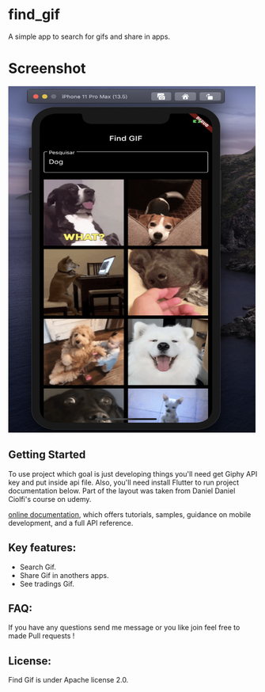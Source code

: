 # find_gif

A simple app to search for gifs and share in apps.

# Screenshot

<img src="/screenshot/main.png" width = "500" height="700px"/>

## Getting Started

To use project which goal is just developing things you'll need get Giphy API key and put inside api file.
Also, you'll need install Flutter to run project documentation below. Part of the layout was taken from Daniel Daniel Ciolfi's course on udemy.

[online documentation](https://flutter.dev/docs), which offers tutorials,
samples, guidance on mobile development, and a full API reference.

## Key features:

- Search Gif.
- Share Gif in anothers apps.
- See tradings Gif.

## FAQ:

If you have any questions send me message or you like join feel free to made Pull requests !

## License:

Find Gif is under Apache license 2.0.
